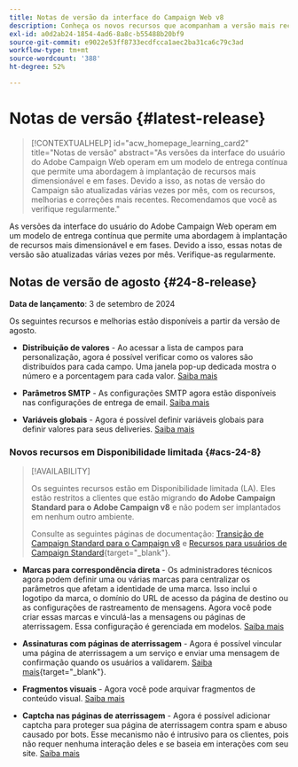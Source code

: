 ```yaml
---
title: Notas de versão da interface do Campaign Web v8
description: Conheça os novos recursos que acompanham a versão mais recente da interface do Campaign Web
exl-id: a0d2ab24-1854-4ad6-8a8c-b55488b20bf9
source-git-commit: e9022e53ff8733ecdfcca1aec2ba31ca6c79c3ad
workflow-type: tm+mt
source-wordcount: '388'
ht-degree: 52%

---
```


# Notas de versão {#latest-release}

>[!CONTEXTUALHELP]
>id="acw_homepage_learning_card2"
>title="Notas de versão"
>abstract="As versões da interface do usuário do Adobe Campaign Web operam em um modelo de entrega contínua que permite uma abordagem à implantação de recursos mais dimensionável e em fases. Devido a isso, as notas de versão do Campaign são atualizadas várias vezes por mês, com os recursos, melhorias e correções mais recentes. Recomendamos que você as verifique regularmente."

As versões da interface do usuário do Adobe Campaign Web operam em um modelo de entrega contínua que permite uma abordagem à implantação de recursos mais dimensionável e em fases. Devido a isso, essas notas de versão são atualizadas várias vezes por mês. Verifique-as regularmente.

## Notas de versão de agosto {#24-8-release}

**Data de lançamento**: 3 de setembro de 2024

Os seguintes recursos e melhorias estão disponíveis a partir da versão de agosto.

* **Distribuição de valores** - Ao acessar a lista de campos para personalização, agora é possível verificar como os valores são distribuídos para cada campo. Uma janela pop-up dedicada mostra o número e a porcentagem para cada valor. [Saiba mais](../query/build-query.md#distribution-values-query)

* **Parâmetros SMTP** - As configurações SMTP agora estão disponíveis nas configurações de entrega de email. [Saiba mais](../advanced-settings/delivery-settings.md#smtp)

* **Variáveis globais** - Agora é possível definir variáveis globais para definir valores para seus deliveries. [Saiba mais](../advanced-settings/delivery-settings.md#variables-delivery)

### Novos recursos em Disponibilidade limitada {#acs-24-8}

>[!AVAILABILITY]
>
>Os seguintes recursos estão em Disponibilidade limitada (LA). Eles estão restritos a clientes que estão migrando **do Adobe Campaign Standard para o Adobe Campaign v8** e não podem ser implantados em nenhum outro ambiente.
>
>Consulte as seguintes páginas de documentação: [Transição de Campaign Standard para o Campaign v8](../rn/acs-migration.md) e [Recursos para usuários de Campaign Standard](https://experienceleague.adobe.com/docs/experience-cloud/campaign/campaign-standard-migration-home.html?lang=pt-BR){target="_blank"}.

* **Marcas para correspondência direta** - Os administradores técnicos agora podem definir uma ou várias marcas para centralizar os parâmetros que afetam a identidade de uma marca. Isso inclui o logotipo da marca, o domínio do URL de acesso da página de destino ou as configurações de rastreamento de mensagens. Agora você pode criar essas marcas e vinculá-las a mensagens ou páginas de aterrissagem. Essa configuração é gerenciada em modelos. [Saiba mais](https://experienceleague.adobe.com/en/docs/experience-cloud/campaign/branding/branding-assign)

* **Assinaturas com páginas de aterrissagem** - Agora é possível vincular uma página de aterrissagem a um serviço e enviar uma mensagem de confirmação quando os usuários a validarem. [Saiba mais](../landing-pages/lp-content.md#lp-message){target="_blank"}.

* **Fragmentos visuais** - Agora você pode arquivar fragmentos de conteúdo visual. [Saiba mais](../content/create-fragment.md#archive)

* **Captcha nas páginas de aterrissagem** - Agora é possível adicionar captcha para proteger sua página de aterrissagem contra spam e abuso causado por bots. Esse mecanismo não é intrusivo para os clientes, pois não requer nenhuma interação deles e se baseia em interações com seu site. [Saiba mais](../landing-pages/create-lp.md#captcha)

<!--
* **Rest APIs** - As a Campaign Standard migrated user, you can now use Rest APIs to work with transactional messages. [Read more](https://experienceleague.adobe.com/docs/experience-cloud/campaign/apis/get-started-apis.html){target="_blank"}.-->
